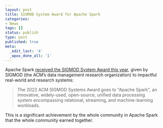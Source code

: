 ```yaml
---
layout: post
title: SIGMOD System Award for Apache Spark
categories:
- News
tags: []
status: publish
type: post
published: true
meta:
  _edit_last: '4'
  _wpas_done_all: '1'
---
```


Apache Spark [received the SIGMOD System Award this year](https://sigmod.org/2022-sigmod-awards/),
given by SIGMOD (the ACM’s data management research organization) to impactful
real-world and research systems:

> The 2022 ACM SIGMOD Systems Award goes to "Apache Spark", an innovative,
> widely-used, open-source, unified data processing system encompassing
> relational, streaming, and machine-learning workloads.

This is a significant achievement by the whole community in Apache Spark that
the whole community earned together.
